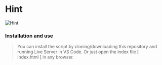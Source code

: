 # Hint

![Hint](rewiev.gif)

### Installation and use
> You can install the script by cloning/downloading this repository and running Live Server in VS Code. Or just open the index file [ index.html ] in any browser.
